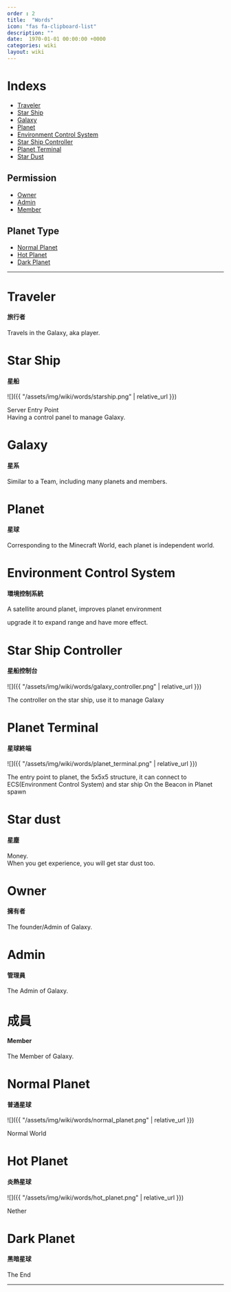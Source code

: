 ```yaml
---
order : 2
title:  "Words"
icon: "fas fa-clipboard-list"
description: ""
date:  1970-01-01 00:00:00 +0000
categories: wiki
layout: wiki
---
```


# Indexs

- [Traveler](#Traveler)
- [Star Ship](#StarShip)
- [Galaxy](#Galaxy)
- [Planet](#Planet)
- [Environment Control System](#ECS)
- [Star Ship Controller](#StarShipController)
- [Planet Terminal](#PlanetTerminal)
- [Star Dust](#StarDust)

## Permission

- [Owner](#Owner)
- [Admin](#Admin)
- [Member](#Member)

## Planet Type

- [Normal Planet](#NormalPlanet)
- [Hot Planet](#HotPlanet)
- [Dark Planet](#DarkPlanet)

---

<a name="Traveler">

# Traveler
#### 旅行者

Travels in the Galaxy, aka player.

<a name="StarShip">

# Star Ship
#### 星船

![]({{ "/assets/img/wiki/words/starship.png" | relative_url }})

Server Entry Point  
Having a control panel to manage Galaxy.

<a name="Galaxy">

# Galaxy
#### 星系

Similar to a Team, including many planets and members.

<a name="Planet">

# Planet
#### 星球

Corresponding to the Minecraft World, each planet is independent world.

<a name="ECS">

# Environment Control System
#### 環境控制系統

A satellite around planet, improves planet environment  

upgrade it to expand range and have more effect.

<a name="StarShipController">

# Star Ship Controller
#### 星船控制台

![]({{ "/assets/img/wiki/words/galaxy_controller.png" | relative_url }})

The controller on the star ship, use it to manage Galaxy

<a name="PlanetTerminal">

# Planet Terminal
#### 星球終端

![]({{ "/assets/img/wiki/words/planet_terminal.png" | relative_url }})

The entry point to planet, the 5x5x5 structure, it can connect to ECS(Environment Control System) and star ship
On the Beacon in Planet spawn

<a name="StarDust">

# Star dust
#### 星塵

Money.  
When you get experience, you will get star dust too.
  
<a name="Owner">

# Owner
#### 擁有者

The founder/Admin of Galaxy.

<a name="Admin">

# Admin
#### 管理員

The Admin of Galaxy.

<a name="Member">

# 成員
#### Member

The Member of Galaxy.

<a name="NormalPlanet">

# Normal Planet
#### 普通星球

![]({{ "/assets/img/wiki/words/normal_planet.png" | relative_url }})

Normal World

<a name="HotPlanet">

# Hot Planet
#### 炎熱星球

![]({{ "/assets/img/wiki/words/hot_planet.png" | relative_url }})

Nether

<a name="DarkPlanet">

# Dark Planet
#### 黑暗星球

The End

---
